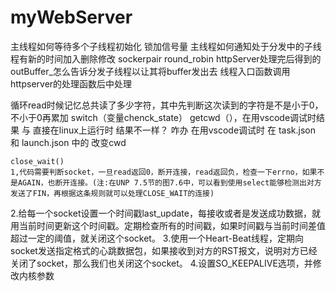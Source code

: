 # myWebServer

主线程如何等待多个子线程初始化   锁加信号量
主线程如何通知处于分发中的子线程有新的时间加入删除修改   sockerpair      round_robin
httpServer处理完后得到的outBuffer_怎么告诉分发子线程以让其将buffer发出去    线程入口函数调用httpserver的处理函数后中处理


循环read时候记忆总共读了多少字符，其中先判断这次读到的字符是不是小于0，不小于0再累加
switch（变量chenck_state）
getcwd（），在用vscode调试时结果  与   直接在linux上运行时   结果不一样？
    咋办   在用vscode调试时 在 task.json  和 launch.json  中的 改变cwd
    
    
    close_wait()
    1,代码需要判断socket，一旦read返回0，断开连接，read返回负，检查一下errno，如果不是AGAIN，也断开连接。(注:在UNP 7.5节的图7.6中，可以看到使用select能够检测出对方发送了FIN，再根据这条规则就可以处理CLOSE_WAIT的连接)
2.给每一个socket设置一个时间戳last_update，每接收或者是发送成功数据，就用当前时间更新这个时间戳。定期检查所有的时间戳，如果时间戳与当前时间差值超过一定的阈值，就关闭这个socket。
3.使用一个Heart-Beat线程，定期向socket发送指定格式的心跳数据包，如果接收到对方的RST报文，说明对方已经关闭了socket，那么我们也关闭这个socket。
4.设置SO_KEEPALIVE选项，并修改内核参数


    
    
    
    
    
    
    
    
    
    
    
